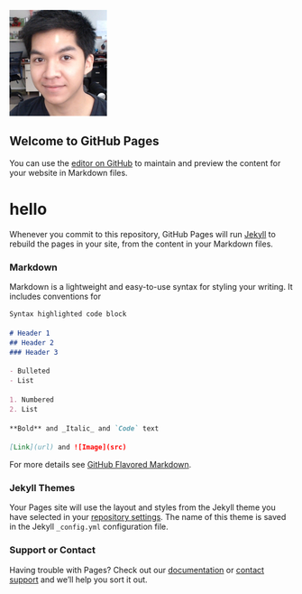 <img src="https://github.com/DigitalDetre/ClassProjects-Assignments/blob/gh-pages/images/phong.jpg" 
alt="Phong's profile picture"
width="173"
height="188">
## Welcome to GitHub Pages

You can use the [editor on GitHub](https://github.com/DigitalDetre/ClassProjects-Assignments/edit/gh-pages/index.md) to maintain and preview the content for your website in Markdown files.
<h1>hello</h1>

Whenever you commit to this repository, GitHub Pages will run [Jekyll](https://jekyllrb.com/) to rebuild the pages in your site, from the content in your Markdown files.
### Markdown

Markdown is a lightweight and easy-to-use syntax for styling your writing. It includes conventions for

```markdown
Syntax highlighted code block

# Header 1
## Header 2
### Header 3

- Bulleted
- List

1. Numbered
2. List

**Bold** and _Italic_ and `Code` text

[Link](url) and ![Image](src)
```

For more details see [GitHub Flavored Markdown](https://guides.github.com/features/mastering-markdown/).

### Jekyll Themes

Your Pages site will use the layout and styles from the Jekyll theme you have selected in your [repository settings](https://github.com/DigitalDetre/ClassProjects-Assignments/settings). The name of this theme is saved in the Jekyll `_config.yml` configuration file.

### Support or Contact

Having trouble with Pages? Check out our [documentation](https://docs.github.com/categories/github-pages-basics/) or [contact support](https://github.com/contact) and we’ll help you sort it out.
